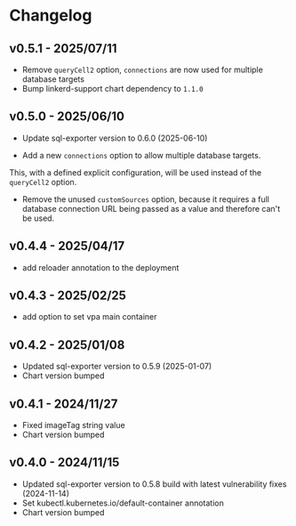 # Changelog

## v0.5.1 - 2025/07/11
* Remove `queryCell2` option, `connections` are now used for multiple database targets
* Bump linkerd-support chart dependency to `1.1.0`

## v0.5.0 - 2025/06/10

* Update sql-exporter version to 0.6.0 (2025-06-10)

* Add a new `connections` option to allow multiple database targets.

This, with a defined explicit configuration, will be used instead of the `queryCell2` option.

* Remove the unused `customSources` option, because it requires a full database connection URL being passed as a value and therefore can't be used.

## v0.4.4 - 2025/04/17
* add reloader annotation to the deployment

## v0.4.3 - 2025/02/25
* add option to set vpa main container

## v0.4.2 - 2025/01/08

* Updated sql-exporter version to 0.5.9 (2025-01-07)
* Chart version bumped

## v0.4.1 - 2024/11/27

* Fixed imageTag string value
* Chart version bumped

## v0.4.0 - 2024/11/15

* Updated sql-exporter version to 0.5.8 build with latest vulnerability fixes (2024-11-14)
* Set kubectl.kubernetes.io/default-container annotation
* Chart version bumped
